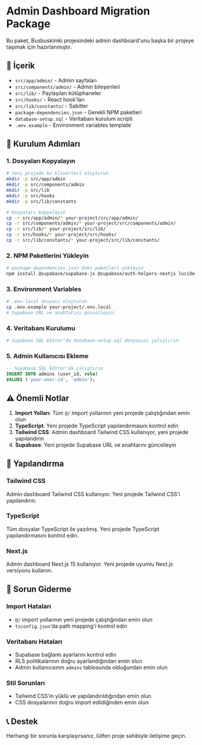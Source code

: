 # Admin Dashboard Migration Package

Bu paket, Busbuskimki projesindeki admin dashboard'unu başka bir projeye taşımak için hazırlanmıştır.

## 📁 İçerik

- `src/app/admin/` - Admin sayfaları
- `src/components/admin/` - Admin bileşenleri
- `src/lib/` - Paylaşılan kütüphaneler
- `src/hooks/` - React hook'ları
- `src/lib/constants/` - Sabitler
- `package-dependencies.json` - Gerekli NPM paketleri
- `database-setup.sql` - Veritabanı kurulum scripti
- `.env.example` - Environment variables template

## 🚀 Kurulum Adımları

### 1. Dosyaları Kopyalayın
```bash
# Yeni projede bu klasörleri oluşturun
mkdir -p src/app/admin
mkdir -p src/components/admin
mkdir -p src/lib
mkdir -p src/hooks
mkdir -p src/lib/constants

# Dosyaları kopyalayın
cp -r src/app/admin/* your-project/src/app/admin/
cp -r src/components/admin/* your-project/src/components/admin/
cp -r src/lib/* your-project/src/lib/
cp -r src/hooks/* your-project/src/hooks/
cp -r src/lib/constants/* your-project/src/lib/constants/
```

### 2. NPM Paketlerini Yükleyin
```bash
# package-dependencies.json'daki paketleri yükleyin
npm install @supabase/supabase-js @supabase/auth-helpers-nextjs lucide-react recharts framer-motion react-icons
```

### 3. Environment Variables
```bash
# .env.local dosyası oluşturun
cp .env.example your-project/.env.local
# Supabase URL ve anahtarını güncelleyin
```

### 4. Veritabanı Kurulumu
```bash
# Supabase SQL Editor'da database-setup.sql dosyasını çalıştırın
```

### 5. Admin Kullanıcısı Ekleme
```sql
-- Supabase SQL Editor'da çalıştırın
INSERT INTO admins (user_id, role) 
VALUES ('your-user-id', 'admin');
```

## ⚠️ Önemli Notlar

1. **Import Yolları**: Tüm `@/` import yollarının yeni projede çalıştığından emin olun
2. **TypeScript**: Yeni projede TypeScript yapılandırmasını kontrol edin
3. **Tailwind CSS**: Admin dashboard Tailwind CSS kullanıyor, yeni projede yapılandırın
4. **Supabase**: Yeni projede Supabase URL ve anahtarını güncelleyin

## 🔧 Yapılandırma

### Tailwind CSS
Admin dashboard Tailwind CSS kullanıyor. Yeni projede Tailwind CSS'i yapılandırın.

### TypeScript
Tüm dosyalar TypeScript ile yazılmış. Yeni projede TypeScript yapılandırmasını kontrol edin.

### Next.js
Admin dashboard Next.js 15 kullanıyor. Yeni projede uyumlu Next.js versiyonu kullanın.

## 🐛 Sorun Giderme

### Import Hataları
- `@/` import yollarının yeni projede çalıştığından emin olun
- `tsconfig.json`'da path mapping'i kontrol edin

### Veritabanı Hataları
- Supabase bağlantı ayarlarını kontrol edin
- RLS politikalarının doğru ayarlandığından emin olun
- Admin kullanıcısının `admins` tablosunda olduğundan emin olun

### Stil Sorunları
- Tailwind CSS'in yüklü ve yapılandırıldığından emin olun
- CSS dosyalarının doğru import edildiğinden emin olun

## 📞 Destek

Herhangi bir sorunla karşılaşırsanız, lütfen proje sahibiyle iletişime geçin.
